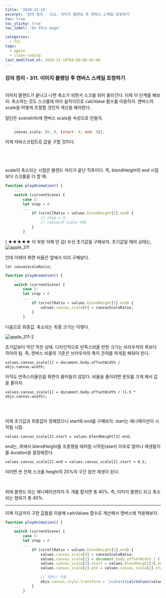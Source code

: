 ```yaml
---
title: '2020-12-18'
excerpt: '강의 정리 - 311. 이미지 블렌딩 후 캔버스 스케일 조정하기'
toc: true
toc_sticky: true
toc_label: 'On this page'

categories:
  - TIL
tags:
  - apple
  - clone-coding
last_modified_at: 2020-12-18T08:06:00-05:00
---
```


### 강의 정리 - 311. 이미지 블렌딩 후 캔버스 스케일 조정하기

<br />
이미지 블렌드가 끝나고 나면 축소가 되면서 스크롤 되어 올라간다. 이제 이 단계를 해보자. 축소하는 것도 스크롤에 따라 움직이므로 calcValue 함수를 이용하자. 캔버스의 scale을 어떻게 조절할 것인지 계산을 해야한다.

일단은 sceneInfo에 캔버스 scale을 속성으로 만들자.

```javascript
    ...
    canvas_scale: [0, 0, {start: 0, end: 0}],
```

이제 자바스크립트로 값을 구할 것이다.

## <br />

scale이 축소되는 시점은 블렌드 처리가 끝난 직후이다. 즉, blendHeight의 end 시점보다 스크롤을 더 할 때.

```javascript
function playAnimation() {
    ...
    switch (currentScene) {
        case 3:
        let step = 0
        ...
            if (scrollRatio > values.blendHeight[2].end) {
                // step = 3;
                // canvas의 scale 세팅
            }
        }
```

( ★★★★★ 이 부분 이해 안 감)
우선 초기값을 구해보자. 초기값일 때의 상태는,
![apple_311](https://user-images.githubusercontent.com/75867748/102613838-94016d80-4176-11eb-9242-c1bffcad6bf2.png)

인데 이때의 화면 비율은 앞에서 미리 구해놨다.

```
let canvasScaleRatio;
```

```javascript
function playAnimation() {
    ...
    switch (currentScene) {
        case 3:
        let step = 0
        ...
            if (scrollRatio > values.blendHeight[2].end) {
                values.canvas_scale[0] = canvasScaleRatio;
            }
        }
```

다음으로 최종값. 축소되는 최종 크기는 이렇다.

![apple_311-2](https://user-images.githubusercontent.com/75867748/102614706-0de62680-4178-11eb-96b9-41bb385844fc.png)

초기값보다 약간 작은 상태. 디자인적으로 만족스러울 만한 크기는 브라우저의 폭보다 작아야 됨. 즉, 캔버스 비율의 기준은 브라우저의 폭이 관여를 하게끔 해줘야 한다.

```
values.canvas_scale[1] = document.body.offsetWidth / objs.canvas.width;
```

아직도 만족스러울만큼 화면이 줄어들지 않았다. 비율을 줄이려면 분모를 크게 해서 값을 줄이자.

```
values.canvas_scale[1] = document.body.offsetWidth / (1.5 * objs.canvas.width);
```

<br />
<br />

이제 초기값과 최종값이 정해졌으니 start와 end를 구해보자.
start는 애니메이션이 시작될 시점.

```
values.canvas_scale[2].start = values.blendHeight[2].end;
```

end는, 위에서 blendHeight를 조종했을 때처럼 시작된(start) 이후로 얼마나 재생될지를 duration을 결정해준다.

```
values.canvas_scale[2].end = values.canvas_scale[2].start + 0.2;
```

이러면 씬 전체 스크롤 height의 20%의 구간 동안 재생이 된다.

<br />

위에 블렌드 되는 애니메이션까지 두 개를 합치면 총 40%. 즉, 이미지 블렌드 되고 축소되는 범위가 총 40%.
<br />

---

이제 지금까지 구한 값들을 이용해 calcValues 함수로 계산해서 캔버스에 적용해보자.

```javascript
function playAnimation() {
    ...
    switch (currentScene) {
        case 3:
        let step = 0
        ...
            if (scrollRatio > values.blendHeight[2].end) {
                values.canvas_scale[0] = canvasScaleRatio;
                values.canvas_scale[1] = document.body.offsetWidth / (1.5 * objs.canvas.width);
                values.canvas_scale[2].start = values.blendHeight[2].end;
                values.canvas_scale[2].end = values.canvas_scale[2].start + 0.2;

                // 캔버스 적용
                objs.canvas.style.transform = `scale(${calcValues(values.canvas_scale, currentYOffset)})`;
            }
        }
```
